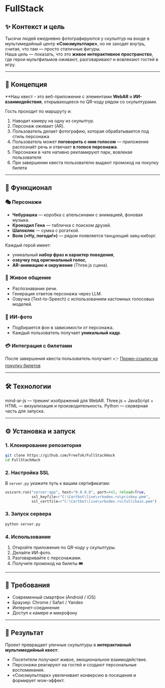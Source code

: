 # FullStack

## ✨ Контекст и цель

Тысячи людей ежедневно фотографируются у скульптур на входе в мультимедийный центр **«Союзмультпарк»**, но не заходят внутрь, считая, что там — просто статичные фигуры.  
Наша цель — показать, что это **живое интерактивное пространство**, где герои мультфильмов оживают, разговаривают и вовлекают гостей в игру.

---

## 🚀 Концепция

**Наш квест - это веб-приложение с элементами **WebAR** и **ИИ-взаимодействия**, открывающееся по QR-коду рядом со скульптурами.

Гость проходит по маршруту и:
1. Наводит камеру на одну из скульптур.
2. Персонаж оживает (AR).
3. Пользователь делает фотографию, которая обрабатывается под стиль персонажа
4. Пользователь может **поговорить с ним голосом** — приложение распознаёт речь и отвечает **в голосе персонажа**.
5. Персонажи в чате нативно рекламируют парк, вовлекая пользователя
6. При завершении квеста пользователю выдают промокод на покупку билета

---

## 🧩 Функционал

### 🎭 Персонажи
- **Чебурашка** — коробка с апельсинами с анимацией, фоновая музыка.
- **Крокодил Гена** — табличка с поиском друзей.
- **Шапокляк** — сумка с рогаткой.
- **Волк («Ну, погоди!»)** — рядом появляется танцующий заяц-киборг.

Каждый герой имеет:
- уникальный **набор фраз и характер поведения**,  
- **озвучку под оригинальный голос**,  
- **AR-анимацию и окружение** (Three.js сцена).

### 🎤 Живое общение
- Распознавание речи.  
- Генерация ответов персонажа через LLM.  
- Озвучка (Text-to-Speech) с использованием кастомных голосовых моделей.  

### 📸 ИИ-фото
- Подбирается фон в зависимости от персонажа.  
- Каждый пользователь получает **уникальный кадр**.  

### 💳 Интеграция с билетами
После завершения квеста пользователь получает:
👉 [Промо-ссылку на покупку билетов](https://souzmultpark.ru/?promo=promo1)

---

## 🛠 Технологии

mind-ar-js — трекинг изображений для WebAR.
Three.js + JavaScript + HTML — визуализация и производительность.
Python — серверная часть для запуска.

---

## ⚙️ Установка и запуск

### 1. Клонирование репозитория
```bash
git clone https://github.com/FreeTok/FullStackHack
cd FullStackHack
```

### 2. Настройка SSL
В `server.py` укажите путь к вашим сертификатам:
```python
uvicorn.run("server:app", host="0.0.0.0", port=443, reload=True,
            ssl_keyfile=r"C:\Certbot\live\vrkodex.ru\privkey.pem",
            ssl_certfile=r"C:\Certbot\live\vrkodex.ru\fullchain.pem")
```

### 3. Запуск сервера
```bash
python server.py
```

### 4. Использование
1. Откройте приложение по QR-коду у скульптуры.
2. Делайте ИИ-фото.
3. Разговаривайте с персонажами.  
4. Получите промокод на билеты 🎟️  

---

## 📱 Требования

- Современный смартфон (Android / iOS)  
- Браузер: Chrome / Safari / Yandex  
- Интернет-соединение  
- Доступ к камере и микрофону  

---

## 🎯 Результат

Проект превращает уличные скульптуры в **интерактивный мультимедийный квест**:
- Посетители получают живое, эмоциональное взаимодействие.  
- Персонажи реагируют на гостей и создают персональные воспоминания.  
- «Союзмультпарк» увеличивает конверсию в посещения и формирует wow-эффект.  

